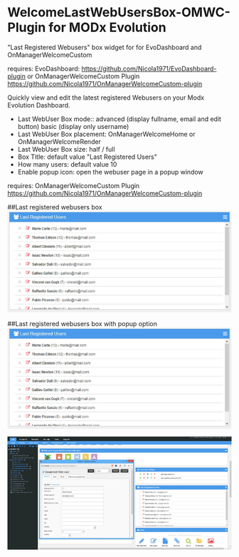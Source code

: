 WelcomeLastWebUsersBox-OMWC-Plugin for MODx Evolution
==================================

"Last Registered Webusers" box widget for for EvoDashboard and OnManagerWelcomeCustom

requires: 
EvoDashboard: https://github.com/Nicola1971/EvoDashboard-plugin
or 
OnManagerWelcomeCustom Plugin https://github.com/Nicola1971/OnManagerWelcomeCustom-plugin


Quickly view and edit the latest registered Webusers on your Modx Evolution Dashboard.

* Last WebUser Box mode:: advanced (display fullname, email and edit button) basic (display only username)
* Last WebUser Box placement: OnManagerWelcomeHome or OnManagerWelcomeRender
* Last WebUser Box size:  half / full
* Box Title: default value "Last Registered Users"
* How many users: default value 10
* Enable popup icon: open the webuser page in a popup window

requires: OnManagerWelcomeCustom Plugin https://github.com/Nicola1971/OnManagerWelcomeCustom-plugin

##Last registered webusers box
![last registered user](https://raw.githubusercontent.com/Nicola1971/training-materials/master/Images/lastuser/lastuserbox.jpg)

##Last registered webusers box with popup option
![last registered popup](https://raw.githubusercontent.com/Nicola1971/training-materials/master/Images/lastuser/lastuserbox-popup.jpg)

![last registered popup 2](https://raw.githubusercontent.com/Nicola1971/training-materials/master/Images/lastuser/lastuserbox-popup-open.jpg)
